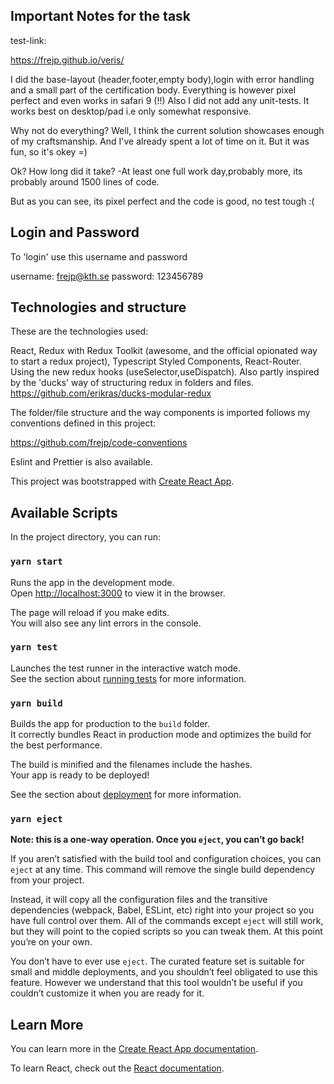 ## Important Notes for the task

test-link: 

https://frejp.github.io/veris/

I did the base-layout (header,footer,empty body),login with error handling and a small part of the certification body.
Everything is however pixel perfect and even works in safari 9 (!!)
Also I did not add any unit-tests. It works best on desktop/pad i.e only somewhat responsive.

Why not do everything? Well, I think the current solution showcases enough of my craftsmanship. 
And I've already spent a lot of time on it. But it was fun, so it's okey =)

Ok? How long did it take? 
-At least one full work day,probably more, its probably around 1500 lines of code.

But as you can see, its pixel perfect and the code is good, no test tough :( 

## Login and Password

To 'login' use this username and password

username: frejp@kth.se
password: 123456789

## Technologies and structure

These are the technologies used: 

React, Redux with Redux Toolkit (awesome, and the official opionated way to start a redux project), Typescript
Styled Components, React-Router. 
Using the new redux hooks (useSelector,useDispatch).
Also partly inspired by the 'ducks' way of structuring redux in folders and files.
https://github.com/erikras/ducks-modular-redux

The folder/file structure and the way components is imported follows my 
conventions defined in this project: 

https://github.com/frejp/code-conventions

Eslint and Prettier is also available.

This project was bootstrapped with [Create React App](https://github.com/facebook/create-react-app).

## Available Scripts

In the project directory, you can run:

### `yarn start`

Runs the app in the development mode.<br />
Open [http://localhost:3000](http://localhost:3000) to view it in the browser.

The page will reload if you make edits.<br />
You will also see any lint errors in the console.

### `yarn test`

Launches the test runner in the interactive watch mode.<br />
See the section about [running tests](https://facebook.github.io/create-react-app/docs/running-tests) for more information.

### `yarn build`

Builds the app for production to the `build` folder.<br />
It correctly bundles React in production mode and optimizes the build for the best performance.

The build is minified and the filenames include the hashes.<br />
Your app is ready to be deployed!

See the section about [deployment](https://facebook.github.io/create-react-app/docs/deployment) for more information.

### `yarn eject`

**Note: this is a one-way operation. Once you `eject`, you can’t go back!**

If you aren’t satisfied with the build tool and configuration choices, you can `eject` at any time. This command will remove the single build dependency from your project.

Instead, it will copy all the configuration files and the transitive dependencies (webpack, Babel, ESLint, etc) right into your project so you have full control over them. All of the commands except `eject` will still work, but they will point to the copied scripts so you can tweak them. At this point you’re on your own.

You don’t have to ever use `eject`. The curated feature set is suitable for small and middle deployments, and you shouldn’t feel obligated to use this feature. However we understand that this tool wouldn’t be useful if you couldn’t customize it when you are ready for it.

## Learn More

You can learn more in the [Create React App documentation](https://facebook.github.io/create-react-app/docs/getting-started).

To learn React, check out the [React documentation](https://reactjs.org/).
